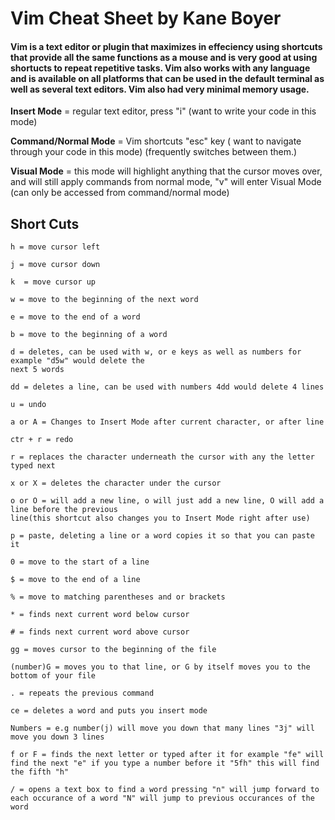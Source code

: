 # Vim Cheat Sheet by Kane Boyer

#### Vim is a text editor or plugin that maximizes in effeciency using shortcuts that provide all the same functions as a mouse and is very good at using shortucts to repeat repetitive tasks. Vim also works with any language and is available on all platforms that can be used in the default terminal as well as several text editors. Vim also had very minimal memory usage.

**Insert Mode** = regular text editor, press "i" (want to write your code in this mode)

**Command/Normal Mode** = Vim shortcuts "esc" key ( want to navigate through your code in this mode)
(frequently switches between them.)

**Visual Mode** = this mode will highlight anything that the cursor moves over, and will still apply 
commands from normal mode, "v" will enter Visual Mode (can only be accessed from command/normal mode)

## Short Cuts

```
h = move cursor left

j = move cursor down

k  = move cursor up

w = move to the beginning of the next word

e = move to the end of a word

b = move to the beginning of a word

d = deletes, can be used with w, or e keys as well as numbers for example "d5w" would delete the 
next 5 words

dd = deletes a line, can be used with numbers 4dd would delete 4 lines

u = undo

a or A = Changes to Insert Mode after current character, or after line

ctr + r = redo

r = replaces the character underneath the cursor with any the letter typed next

x or X = deletes the character under the cursor

o or O = will add a new line, o will just add a new line, O will add a line before the previous 
line(this shortcut also changes you to Insert Mode right after use)

p = paste, deleting a line or a word copies it so that you can paste it

0 = move to the start of a line

$ = move to the end of a line

% = move to matching parentheses and or brackets

* = finds next current word below cursor

# = finds next current word above cursor

gg = moves cursor to the beginning of the file

(number)G = moves you to that line, or G by itself moves you to the bottom of your file

. = repeats the previous command

ce = deletes a word and puts you insert mode

Numbers = e.g number(j) will move you down that many lines "3j" will move you down 3 lines

f or F = finds the next letter or typed after it for example "fe" will find the next "e" if you type a number before it "5fh" this will find the fifth "h"

/ = opens a text box to find a word pressing "n" will jump forward to each occurance of a word "N" will jump to previous occurances of the word
```
